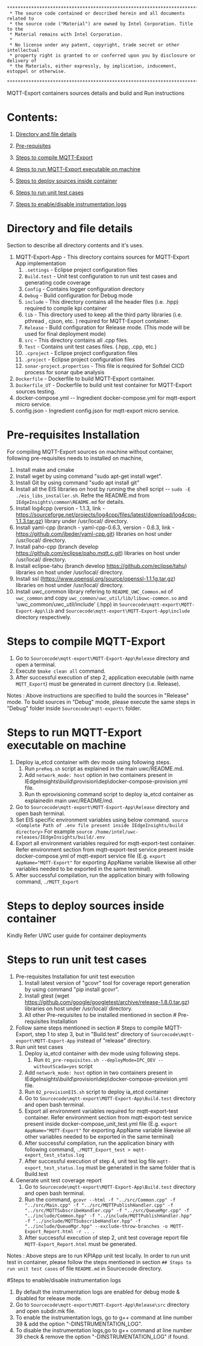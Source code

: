 ```
********************************************************************************************************************
 * The source code contained or described herein and all documents related to
 * the source code ("Material") are owned by Intel Corporation. Title to the
 * Material remains with Intel Corporation.
 *
 * No license under any patent, copyright, trade secret or other intellectual
 * property right is granted to or conferred upon you by disclosure or delivery of
 * the Materials, either expressly, by implication, inducement, estoppel or otherwise.
 **********************************************************************************************************************
```

MQTT-Export containers sources details and build and Run instructions

# Contents:

1. [Directory and file details](#All-internal-directory-file-details)

2. [Pre-requisites](#Pre-requisites-Installation)

3. [Steps to compile MQTT-Export](#Steps-to-compile-MQTT-Export)

4. [Steps to run MQTT-Export executable on machine](#Steps-to-run-MQTT-Export-executable-on-machine)

5. [Steps to deploy sources inside container](#Steps-to-deploy-sources-inside-container)

6. [Steps to run unit test cases](#Steps-to-run-unit-testcases)

7. [Steps to enable/disable instrumentation logs](#Steps-to-enable/disable-instrumentation-logs)

# Directory and file details
Section to describe all directory contents and it's uses.

1. MQTT-Export-App - This directory contains sources for MQTT-Export App implementation 
	1. `.settings` - Eclipse project configuration files
	2. `Build.test` - Unit test configuration to run unit test cases and generating code coverage
	3. `Config` - Contains logger configuration directory
	4. `Debug` - Build configuration for Debug mode
	5. `include` - This directory contains all the header files (i.e. .hpp) required to compile kpi container
	6. `lib` - This directory used to keep all the third party libraries (i.e. pthread , cjson, etc. ) required for MQTT-Export container. 
	7. `Release` - Build configuration for Release mode. (This mode will be used for final deployment mode)
	8. `src` - This directory contains all .cpp files.
	9. `Test` - Contains unit test cases files. (.hpp, .cpp, etc.)
	10. `.cproject` - Eclipse project configuration files
	11. `.project` - Eclipse project configuration files
	12. `sonar-project.properties` - This file is required for Softdel CICD process for sonar qube analysis
2. `Dockerfile` - Dockerfile to build MQTT-Export container.
3. `Dockerfile_UT` - Dockerfile to build unit test container for MQTT-Export sources testing.
4. docker-compose.yml -- Ingredient docker-compose.yml for mqtt-export micro service.
5. config.json - Ingredient config.json for mqtt-export micro service.

# Pre-requisites Installation

For compiling MQTT-Export sources on machine without container, following pre-requisites needs to installed on machine,
1. Install make and cmake
2. Install wget by using command "sudo apt-get install wget".
3. Install Git by using command "sudo apt install git"
4. Install all the EIS libraries on host by running the shell script -- `sudo -E ./eis_libs_installer.sh`. Refre the README.md from  `IEdgeInsights\common\README.md` for details.
5. Install log4cpp (version - 1.1.3, link - https://sourceforge.net/projects/log4cpp/files/latest/download/log4cpp-1.1.3.tar.gz) library under /usr/local/ directory.
6. Install yaml-cpp (branch - yaml-cpp-0.6.3, version - 0.6.3, link - https://github.com/jbeder/yaml-cpp.git) libraries on host under /usr/local/ directory.
7. Install paho-cpp (branch develop https://github.com/eclipse/paho.mqtt.c.git) libraries on host under /usr/local/ directory.
8. Install eclipse-tahu (branch develop https://github.com/eclipse/tahu) libraries on host under /usr/local/ directory.
9. Install ssl (https://www.openssl.org/source/openssl-1.1.1g.tar.gz) libraries on host under /usr/local/ directory.
10. Install uwc_common library refering to `README_UWC_Common.md` of `uwc_common` and copy `uwc_common/uwc_util/lib/libuwc-common.so` and 'uwc_common/uwc_util/include' (.hpp) in `Sourcecode\mqtt-export\MQTT-Export-App\lib` and `Sourcecode\mqtt-export\MQTT-Export-App\include` directory respectively.

# Steps to compile MQTT-Export

1. Go to `Sourcecode\mqtt-export\MQTT-Export-App\Release` directory and open a terminal.
2. Execute `$make clean all` command.
3. After successful execution of step 2, application executable (with name `MQTT_Export`) must be generated in current directory (i.e. Release).

Notes : Above instructions are specified to build the sources in "Release" mode. To build sources in "Debug" mode, please execute the same steps in "Debug" folder inside `Sourcecode\mqtt-export\` folder.

# Steps to run MQTT-Export executable on machine
1. Deploy ia_etcd container with dev mode using following steps. 
	1. Run `preReq.sh` script as explained in the main uwc/README.md.
	2. Add `network_mode: host` option in two containers present in IEdgeInsights\build\provision\dep\docker-compose-provision.yml file.
	3. Run th eprovisioning command script to deploy ia_etcd container as explainedin main uwc/README/md.
2. Go to `Sourcecode\mqtt-export\MQTT-Export-App\Release` directory and open bash terminal.
3. Set EIS specific environment variables using below command.
	`source <Complete Path of .env file present inside IEdgeInsights/build directory>`
	For example `source /home/intel/uwc-releases/IEdgeInsights/build/.env`
4. Export all environment variables required for mqtt-export-test container. Refer environment section from mqtt-export-test service present inside docker-compose.yml of mqtt-export service file (E.g. `export AppName="MQTT-Export"` for exporting AppName variable likewise all other variables needed to be exported in the same terminal). 
5. After successful compilation, run the application binary with following command,
	`./MQTT_Export`

# Steps to deploy sources inside container
Kindly Refer UWC user guide for container deployments

# Steps to run unit test cases
1. Pre-requisites Installation for unit test execution
    1. Install latest version of "gcovr" tool for coverage report generation by using command "pip install gcovr".
    2. Install gtest (wget https://github.com/google/googletest/archive/release-1.8.0.tar.gz) libraries on host under /usr/local/ directory.
    3. All other Pre-requisites to be installed mentioned in section # Pre-requisites Installation
2. Follow same steps mentioned in section # Steps to compile MQTT-Export, step 1 to step 3, but in "Build.test" directory of `Sourcecode\mqtt-export\MQTT-Export-App` instead of "release" directory.
3. Run unit test cases
    1. Deploy ia_etcd container with dev mode using following steps. 
        1. Run `01_pre-requisites.sh --deployMode=IPC_DEV --withoutScada=yes` script
	2. Add `network_mode: host` option in two containers present in IEdgeInsights\build\provision\dep\docker-compose-provision.yml file.
	3. Run `02_provisionEIS.sh` script to deploy ia_etcd container
    2. Go to `Sourcecode\mqtt-export\MQTT-Export-App\Build.test` directory and open bash terminal.
    3. Export all environment variables required for mqtt-export-test container. Refer environment section from mqtt-export-test service present inside docker-compose_unit_test.yml file (E.g. `export AppName="MQTT-Export"` for exporting AppName variable likewise all other variables needed to be exported in the same terminal) 
    4. After successful compilation, run the application binary with following command,
    `./MQTT_Export_test > mqtt-export_test_status.log` 
    5. After successful execution of step 4, unit test log file `mqtt-export_test_status.log` must be generated in the same folder that is Build.test
4. Generate unit test coverage report
    1. Go to `Sourcecode\mqtt-export\MQTT-Export-App\Build.test` directory and open bash terminal.
    2. Run the command,
        `gcovr --html -f "../src/Common.cpp" -f "../src/Main.cpp" -f "../src/MQTTPublishHandler.cpp" -f "../src/MQTTSubscribeHandler.cpp" -f "../src/QueueMgr.cpp" -f "../include/Common.hpp" -f "../include/MQTTPublishHandler.hpp" -f "../include/MQTTSubscribeHandler.hpp" -f "../include/QueueMgr.hpp" --exclude-throw-branches -o MQTT-Export_Report.html -r .. .`
    3. After successful execution of step 2, unit test coverage report file `MQTT-Export_Report.html` must be generated.


Notes : Above steps are to run KPIApp unit test locally. In order to run unit test in container, please follow the steps mentioned in section `## Steps to run unit test cases` of file `README.md` in Sourcecode directory. 

#Steps to enable/disable instrumentation logs
1. By default the instrumentation logs are enabled for debug mode & disabled for release mode. 
2. Go to `Sourcecode\mqtt-export\MQTT-Export-App\Release\src` directory and open subdir.mk file.
3. To enable the instrumentation logs, go to g++ command at line number 39 & add the option "-DINSTRUMENTATION_LOG".
4. To disable the instrumentation logs,go to g++ command at line number 39 check & remove the option "-DINSTRUMENTATION_LOG" if found.



